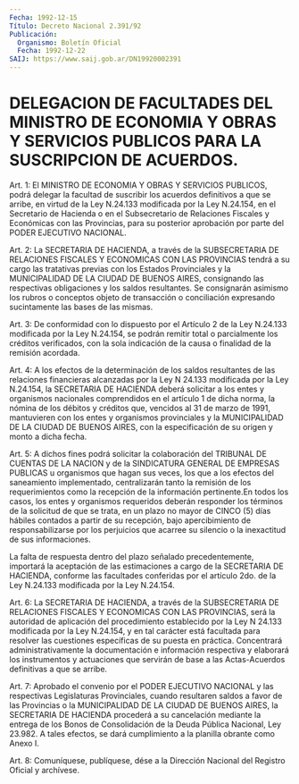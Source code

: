 ```yaml
---
Fecha: 1992-12-15
Título: Decreto Nacional 2.391/92
Publicación:
  Organismo: Boletín Oficial
  Fecha: 1992-12-22
SAIJ: https://www.saij.gob.ar/DN19920002391
---
```

# DELEGACION DE FACULTADES DEL MINISTRO DE ECONOMIA Y OBRAS Y SERVICIOS PUBLICOS PARA LA SUSCRIPCION DE ACUERDOS.

<a id="1"></a>
Art. 1: El MINISTRO DE ECONOMIA Y OBRAS Y SERVICIOS PUBLICOS, podrá  delegar  la facultad de suscribir los acuerdos definitivos a que se arribe, en  virtud de la Ley N.24.133  modificada por la Ley N.24.154, en el Secretario  de  Hacienda  o en  el Subsecretario de Relaciones  Fiscales  y  Económicas  con  las Provincias,  para  su posterior  aprobación  por  parte  del  PODER  EJECUTIVO  NACIONAL.

<a id="2"></a>
Art. 2: La SECRETARIA DE HACIENDA, a través de la SUBSECRETARIA DE RELACIONES  FISCALES Y ECONOMICAS CON LAS PROVINCIAS tendrá a su cargo las tratativas  previas  con  los  Estados  Provinciales y la MUNICIPALIDAD  DE  LA  CIUDAD  DE  BUENOS  AIRES,  consignando  las respectivas  obligaciones y los saldos resultantes. Se  consignarán asimismo los rubros o conceptos objeto de transacción o conciliación expresando  sucintamente  las  bases  de  las  mismas.

<a id="3"></a>
Art. 3: De conformidad con lo dispuesto por el Artículo 2 de la Ley  N.24.133  modificada  por  la  Ley N.24.154, se podrán remitir total  o  parcialmente  los  créditos  verificados,   con  la  sola indicación  de  la  causa  o  finalidad  de  la  remisión acordada.

<a id="4"></a>
Art.  4:  A  los  efectos  de  la  determinación de los saldos resultantes de las relaciones financieras  alcanzadas  por la Ley N 24.133  modificada  por la Ley N.24.154, la SECRETARIA DE  HACIENDA deberá solicitar a los  entes  y organismos nacionales comprendidos en  el  artículo 1 de dicha norma,  la  nómina  de  los  débitos  y créditos  que, vencidos al 31 de marzo de 1991, mantuvieren con los entes y organismos  provinciales y la MUNICIPALIDAD DE LA CIUDAD DE BUENOS AIRES, con la  especificación  de  su origen y monto a dicha fecha.

<a id="5"></a>
Art.  5:  A  dichos  fines podrá solicitar la colaboración del TRIBUNAL DE CUENTAS DE LA NACION  y  de  la  SINDICATURA GENERAL DE EMPRESAS PUBLICAS u organismos que hagan sus veces,  los  que a los efectos   del  saneamiento  implementado,  centralizarán  tanto  la remisión de  los requerimientos como la recepción de la información pertinente.En  todos  los  casos, los entes y organismos requeridos deberán responder los términos  de la solicitud de que se trata, en un plazo no mayor de CINCO (5) días  hábiles  contados  a partir de su  recepción,  bajo  apercibimiento  de responsabilizarse por  los perjuicios  que  acarree  su  silencio  o  la  inexactitud  de  sus informaciones.

La  falta de respuesta dentro del plazo señalado  precedentemente, importará   la  aceptación  de  las  estimaciones  a  cargo  de  la SECRETARIA DE  HACIENDA,  conforme las facultades conferidas por el artículo 2do. de la Ley N.24.133  modificada  por  la Ley N.24.154.

<a id="6"></a>
Art. 6: La SECRETARIA DE HACIENDA, a través de la SUBSECRETARIA DE RELACIONES  FISCALES  Y  ECONOMICAS  CON LAS PROVINCIAS, será la autoridad de aplicación del procedimiento  establecido por la Ley N 24.133  modificada por la Ley N.24.154, y en  tal    carácter  está facultada  para resolver las cuestiones específicas de su puesta en práctica.  Concentrará    administrativamente  la  documentación  e información respectiva y elaborará  los  instrumentos y actuaciones que  servirán de base a las Actas-Acuerdos  definitivas  a  que  se arribe.

<a id="7"></a>
Art. 7: Aprobado el convenio por el PODER EJECUTIVO NACIONAL y las  respectivas    Legislaturas  Provinciales,  cuando  resultaren saldos a favor de las  Provincias  o  la MUNICIPALIDAD DE LA CIUDAD DE  BUENOS  AIRES,  la  SECRETARIA  DE  HACIENDA   procederá  a  su cancelación  mediante  la entrega de los Bonos de Consolidación  de la Deuda Pública Nacional,  Ley  23.982.  A  tales efectos, se dará cumplimiento a la planilla obrante como Anexo I.

<a id="8"></a>
Art.  8: Comuníquese, publíquese, dése a la Dirección Nacional del Registro Oficial y archívese.
